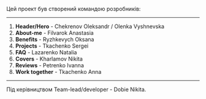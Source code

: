 Цей проект був створений командою розробників:
***
1. **Header/Hero** - Chekrenov Oleksandr / Olenka Vyshnevska
2. **About-me** - Filvarok Anastasia 
3. **Benefits** - Ryzhkevych Oksana
4. **Projects**	- Tkachenko Sergei 
5. **FAQ** - Lazarenko Natalia 
6. **Covers** - Kharlamov Nikita 
7. **Reviews** - Petrenko Ivanna 
8. **Work together** - Tkachenko Anna
***
Під керівництвом Team-lead/developer - Dobie Nikita.
